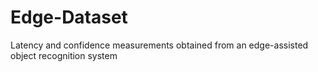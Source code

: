 # Edge-Dataset
Latency and confidence measurements obtained from an edge-assisted object recognition system
